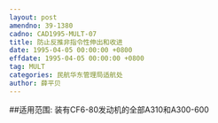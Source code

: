 ```yaml
---
layout: post
amendno: 39-1380
cadno: CAD1995-MULT-07
title: 防止反推非指令性伸出和收进
date: 1995-04-05 00:00:00 +0800
effdate: 1995-04-05 00:00:00 +0800
tag: MULT
categories: 民航华东管理局适航处
author: 薛平贝
---
```


##适用范围:
装有CF6-80发动机的全部A310和A300-600

